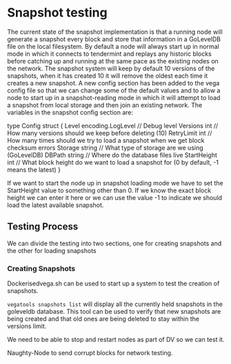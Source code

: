 # Snapshot testing
The current state of the snapshot implementation is that a running node will generate a snapshot every block and store that information in a GoLevelDB file on the local filesystem. By default a node will always start up in normal mode in which it connects to tendermint and replays any historic blocks before catching up and running at the same pace as the existing nodes on the network. The snapshot system will keep by default 10 versions of the snapshots, when it has created 10 it will remove the oldest each time it creates a new snapshot. A new config section has been added to the vega config file so that we can change some of the default values and to allow a node to start up in a snapshot-reading mode in which it will attempt to load a snapshot from local storage and then join an existing network. The variables in the snapshot config section are:

type Config struct {
	Level       encoding.LogLevel  // Debug level
	Versions    int                // How many versions should we keep before deleting (10)
	RetryLimit  int                // How many times should we try to load a snapshot when we get block checksum errors
	Storage     string             // What type of storage are we using (GoLevelDB)
	DBPath      string             // Where do the database files live
  StartHeight int                // What block height do we want to load a snapshot for (0 by default, -1 means the latest)
}

If we want to start the node up in snapshot loading mode we have to set the StartHeight value to something other than 0. If we know the exact block height we can enter it here or we can use the value -1 to indicate we should load the latest available snapshot.

## Testing Process

We can divide the testing into two sections, one for creating snapshots and the other for loading snapshots

### Creating Snapshots
Dockerisedvega.sh can be used to start up a system to test the creation of snapshots.

`vegatools snapshots list` will display all the currently held snapshots in the goleveldb database. This tool can be used to verify that new snapshots are being created and that old ones are being deleted to stay within the versions limit.








We need to be able to stop and restart nodes as part of DV so we can test it.

Naughty-Node to send corrupt blocks for network testing.







